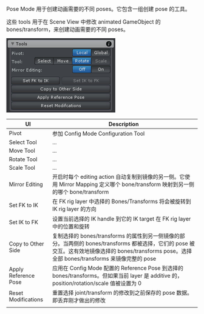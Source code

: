 Pose Mode 用于创建动画需要的不同 poses。它包含一组创建 pose 的工具。

这些 tools 用于在 Scene View 中修改 animated GameObject 的 bones/transform，来创建动画需要的不同 poses。

![PoseEditorTools](../../Image/PoseEditorTools.png)

| UI | Description |
| --- | --- |
| Pivot | 参加 Config Mode Configuration Tool |
| Select Tool | ... |
| Move Tool | ... |
| Rotate Tool | ... |
| Scale Tool | ... |
| Mirror Editing | 开启时每个 editing action 自动复制到镜像的另一侧。它使用 Mirror Mapping 定义哪个 bone/transform 映射到另一侧的哪个 bone/transform |
| Set FK to IK | 在 FK rig layer 中选择的 Bones/Transforms 将会被旋转到 IK rig layer 的方向 |
| Set IK to FK | 设置当前选择的 IK handle 到它的 IK target 在 FK rig layer 中的位置和旋转 |
| Copy to Other Side | 复制选择的 bones/transforms 的属性到另一侧镜像的部分。当两侧的 bones/transforms 都被选择，它们的 pose 被交互。这有效地镜像选择的 bones/transforms pose。选择全部 bones/transforms 来镜像完整的 pose |
| Apply Reference Pose | 应用在 Config Mode 配置的 Reference Pose 到选择的 bones/transforms。但如果当前 layer 是 additive 的，position/rotation/scale 值被设置为 0 |
| Reset Modifications | 重置选择 joint/transform 的修改到之前保存的 pose 数据。即丢弃刚才做出的修改 |
| | |
